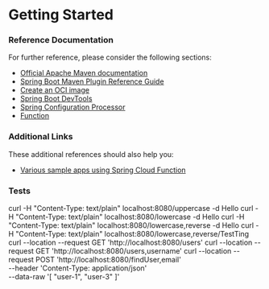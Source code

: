 # Getting Started

### Reference Documentation
For further reference, please consider the following sections:

* [Official Apache Maven documentation](https://maven.apache.org/guides/index.html)
* [Spring Boot Maven Plugin Reference Guide](https://docs.spring.io/spring-boot/docs/2.5.5/maven-plugin/reference/html/)
* [Create an OCI image](https://docs.spring.io/spring-boot/docs/2.5.5/maven-plugin/reference/html/#build-image)
* [Spring Boot DevTools](https://docs.spring.io/spring-boot/docs/2.5.5/reference/htmlsingle/#using-boot-devtools)
* [Spring Configuration Processor](https://docs.spring.io/spring-boot/docs/2.5.5/reference/htmlsingle/#configuration-metadata-annotation-processor)
* [Function](https://cloud.spring.io/spring-cloud-function/)

### Additional Links
These additional references should also help you:

* [Various sample apps using Spring Cloud Function](https://github.com/spring-cloud/spring-cloud-function/tree/master/spring-cloud-function-samples)

### Tests
curl -H "Content-Type: text/plain" localhost:8080/uppercase -d Hello
curl -H "Content-Type: text/plain" localhost:8080/lowercase -d Hello
curl -H "Content-Type: text/plain" localhost:8080/lowercase,reverse -d Hello
curl -H "Content-Type: text/plain" localhost:8080/lowercase,reverse/TestTing
curl --location --request GET 'http://localhost:8080/users'
curl --location --request GET 'http://localhost:8080/users,username'
curl --location --request POST 'http://localhost:8080/findUser,email' \
--header 'Content-Type: application/json' \
--data-raw '[
"user-1",
"user-3"
]'